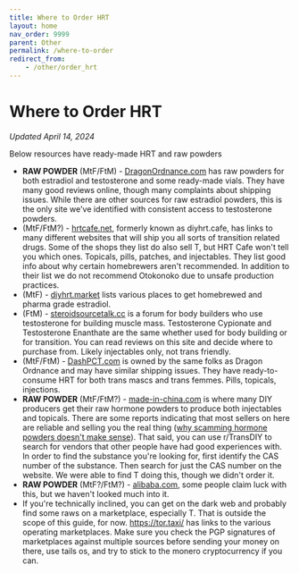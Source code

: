 ```yaml
---
title: Where to Order HRT
layout: home
nav_order: 9999
parent: Other
permalink: /where-to-order
redirect_from:
    - /other/order_hrt
---
```


# Where to Order HRT

_Updated April 14, 2024_

Below resources have ready-made HRT and raw powders

* **RAW POWDER** (MtF/FtM) - [DragonOrdnance.com](https://www.dragonordnance.com/) has raw powders for both estradiol and testosterone and some ready-made vials. They have many good reviews online, though many complaints about shipping issues. While there are other sources for raw estradiol powders, this is the only site we've identified with consistent access to testosterone powders. 
* (MtF/FtM?) - [hrtcafe.net](https://hrtcafe.net/), formerly known as diyhrt.cafe, has links to many different websites that will ship you all sorts of transition related drugs. Some of the shops they list do also sell T, but HRT Cafe won't tell you which ones. Topicals, pills, patches, and injectables. They list good info about why certain homebrewers aren't recommended. In addition to their list we do not recommend Otokonoko due to unsafe production practices.
* (MtF) - [diyhrt.market](https://diyhrt.market/) lists various places to get homebrewed and pharma grade estradiol. 
* (FtM) - [steroidsourcetalk.cc](https://www.steroidsourcetalk.cc/) is a forum for body builders who use testosterone for building muscle mass. Testosterone Cypionate and Testosterone Enanthate are the same whether used for body building or for transition. You can read reviews on this site and decide where to purchase from. Likely injectables only, not trans friendly.
* (MtF/FtM) - [DashPCT.com](https://dashpct.com/) is owned by the same folks as Dragon Ordnance and may have similar shipping issues. They have ready-to-consume HRT for both trans mascs and trans femmes. Pills, topicals, injections. 
* **RAW POWDER** (MtF/FtM?) - [made-in-china.com](https://www.made-in-china.com/) is where many DIY producers get their raw hormone powders to produce both injectables and topicals. There are some reports indicating that most sellers on here are reliable and selling you the real thing ([why scamming hormone powders doesn't make sense](/topics/hormone_testing#basic-compound-verification-at-home)). That said, you can use r/TransDIY to search for vendors that other people have had good experiences with. In order to find the substance you're looking for, first identify the CAS number of the substance. Then search for just the CAS number on the website. We were able to find T doing this, though we didn't order it.
* **RAW POWDER** (MtF?/FtM?) - [alibaba.com](https://www.alibaba.com/), some people claim luck with this, but we haven't looked much into it. 
* If you're technically inclined, you can get on the dark web and probably find some raws on a marketplace, especially T. That is outside the scope of this guide, for now. https://tor.taxi/ has links to the various operating marketplaces. Make sure you check the PGP signatures of marketplaces against multiple sources before sending your money on there, use tails os, and try to stick to the monero cryptocurrency if you can.